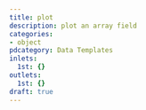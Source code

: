 ```yaml
---
title: plot
description: plot an array field
categories:
- object
pdcategory: Data Templates
inlets:
  1st: {}
outlets:
  1st: {}
draft: true
---
```


